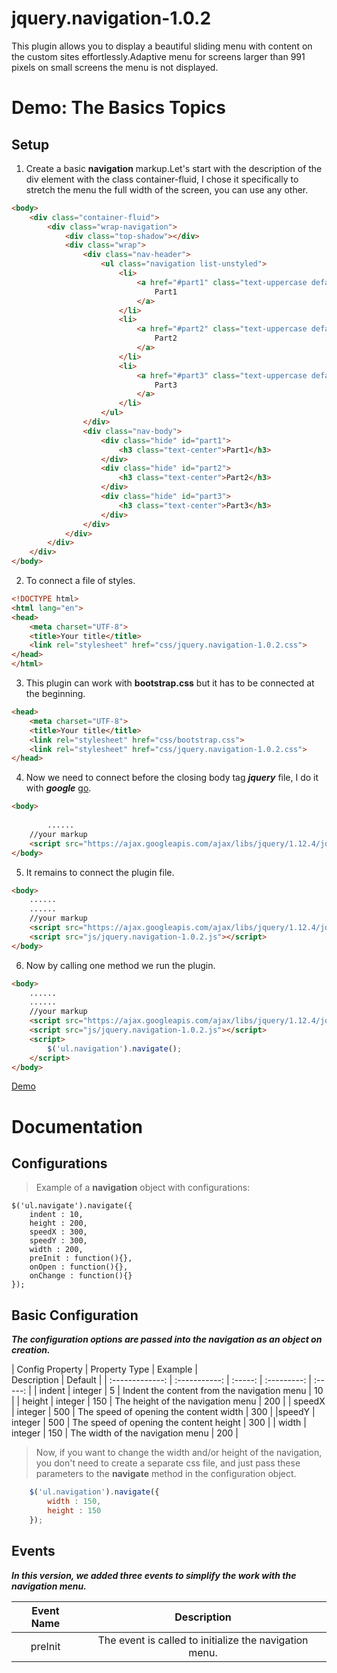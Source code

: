 # jquery.navigation-1.0.2
This plugin allows you to display a beautiful sliding menu with content on the custom sites effortlessly.Adaptive menu for screens larger than 991 pixels on small screens the menu is not displayed.
# Demo: The Basics Topics
## Setup
1. Create a basic **navigation** markup.Let's start with the description of the div element with the class container-fluid, I chose it specifically to stretch the menu the full width of the screen, you can use any other.
```html
<body>
    <div class="container-fluid">
        <div class="wrap-navigation">
            <div class="top-shadow"></div>
            <div class="wrap">
                <div class="nav-header">
                    <ul class="navigation list-unstyled">
                        <li>
                            <a href="#part1" class="text-uppercase default">
                                Part1
                            </a>
                        </li>
                        <li>
                            <a href="#part2" class="text-uppercase default">
                                Part2
                            </a>
                        </li>
                        <li>
                            <a href="#part3" class="text-uppercase default">
                                Part3
                            </a>
                        </li>
                    </ul>
                </div>
                <div class="nav-body">
                    <div class="hide" id="part1">
                        <h3 class="text-center">Part1</h3>
                    </div>
                    <div class="hide" id="part2">
                        <h3 class="text-center">Part2</h3>
                    </div>
                    <div class="hide" id="part3">
                        <h3 class="text-center">Part3</h3>
                    </div>
                </div>
            </div>
        </div>
    </div>
</body>
```
2. To connect a file of styles.
```html
<!DOCTYPE html>
<html lang="en">
<head>
    <meta charset="UTF-8">
    <title>Your title</title>
    <link rel="stylesheet" href="css/jquery.navigation-1.0.2.css">
</head>
</html>
```
3. This plugin can work with **bootstrap.css** but it has to be connected at the beginning.
```html
<head>
    <meta charset="UTF-8">
    <title>Your title</title>
    <link rel="stylesheet" href="css/bootstrap.css">
    <link rel="stylesheet" href="css/jquery.navigation-1.0.2.css">
</head>
```
4. Now we need to connect before the closing body tag ***jquery*** file, I do it with ***google*** [go](https://developers.google.com/speed/libraries/#jquery).
```html
<body>
    
        ......
    //your markup
    <script src="https://ajax.googleapis.com/ajax/libs/jquery/1.12.4/jquery.min.js"></script>
</body>
```
5. It remains to connect the plugin file.
```html
<body>
    ......
    ......
    //your markup
    <script src="https://ajax.googleapis.com/ajax/libs/jquery/1.12.4/jquery.min.js"></script>
    <script src="js/jquery.navigation-1.0.2.js"></script>
</body>
```
6. Now by calling one method we run the plugin.
```html
<body>
    ......
    ......
    //your markup
    <script src="https://ajax.googleapis.com/ajax/libs/jquery/1.12.4/jquery.min.js"></script>
    <script src="js/jquery.navigation-1.0.2.js"></script>
    <script>
        $('ul.navigation').navigate();
    </script>
</body>
```
[Demo](https://andrey1787.github.io/jquery.navigation-1.0.1/)

# Documentation
## Configurations

> Example of a **navigation** object with configurations:

    $('ul.navigate').navigate({
        indent : 10,
        height : 200,
        speedX : 300,
        speedY : 300,
        width : 200,
        preInit : function(){},
        onOpen : function(){},
        onChange : function(){}
    });

## Basic Configuration

***The configuration options are passed into the navigation as an object on creation.***

| Config Property | Property Type | Example |      
     Description         | Default |
| :-------------: | :-----------: | :-----: | :---------: | :-----: |
| indent          | integer       | 5       | Indent the content from the navigation menu | 10      |
| height          | integer       | 150     | The height of the navigation menu            | 200     |
| speedX          | integer       | 500     | The speed of opening the content width           | 300     |
|speedY           | integer       | 500     | The speed of opening the content height          | 300     |
| width           | integer       | 150     | The width of the navigation menu            | 200     |

> Now, if you want to change the width and/or height of the navigation, you don't need to create a separate css file, and just pass these parameters to the **navigate** method in the configuration object.

```js
    $('ul.navigation').navigate({
        width : 150,
        height : 150
    });
```

## Events

***In this version, we added three events to simplify the work with the navigation menu.***

| Event Name |                      Description                 |
| :--------: | :----------------------------------------------: |
| preInit    | The event is called to initialize the navigation menu. |